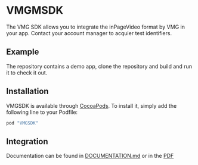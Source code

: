 # VMGMSDK

The VMG SDK allows you to integrate the inPageVideo format by VMG in your app. Contact your account manager to acquier test identifiers.

## Example

The repository contains a demo app, clone the repository and build and run it to check it out.

## Installation

VMGSDK is available through [CocoaPods](http://cocoapods.org). To install
it, simply add the following line to your Podfile:

```ruby
pod "VMGSDK"
```

## Integration

Documentation can be found in [DOCUMENTATION.md](https://github.com/videomediagroup/iOS-SDK/DOCUMENTATION.md) or in the [PDF](https://github.com/videomediagroup/iOS-SDK/VMG%20iOS%20SDK%20Documentation.pdf)
